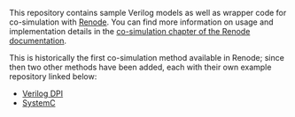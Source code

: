 This repository contains sample Verilog models as well as wrapper code for co-simulation with [Renode](https://github.com/renode/renode).
You can find more information on usage and implementation details in the [co-simulation chapter of the Renode documentation](https://renode.readthedocs.io/en/latest/advanced/co-simulating-with-a-hdl-simulator.html).

This is historically the first co-simulation method available in Renode; since then two other methods have been added, each with their own example repository linked below:

* [Verilog DPI](https://github.com/antmicro/renode-dpi-examples)
* [SystemC](https://github.com/antmicro/renode-systemc-examples)
